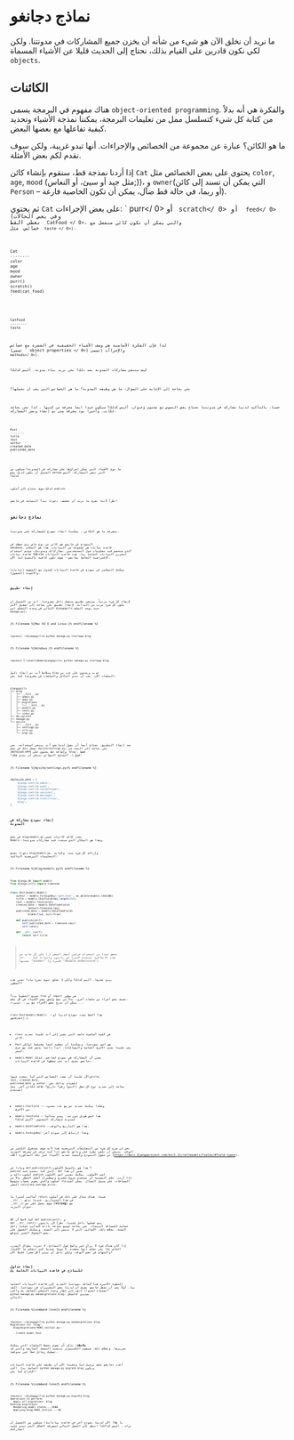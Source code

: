 # نماذج دجانغو

ما نريد أن نخلق الآن هو شيء من شأنه أن يخزن جميع المشاركات في مدونتنا. ولكن لكي نكون قادرين على القيام بذلك، نحتاج إلى الحديث قليلا عن الأشياء المسماة `objects`.

## الكائنات

هناك مفهوم في البرمجة يسمى `object-oriented programming`. والفكرة هي أنه بدلاً من كتابة كل شيء كتسلسل ممل من تعليمات البرمجة، يمكننا نمذجة الأشياء وتحديد كيفية تفاعلها مع بعضها البعض.

ما هو الكائن؟ عبارة عن مجموعة من الخصائص واﻹجراءات. أنها تبدو غريبة، ولكن سوف نقدم لكم بعض الأمثلة.

إذا أردنا نمذجة قط، سنقوم بإنشاء كائن `Cat` يحتوي على بعض الخصائص مثل `color`, `age`, `mood` (مثل جيد أو سيئ، أو النعاس;))، و `owner`(التي يمكن أن تسند إلى كائن `Person` – أو ربما، في حالة قط ضآل، يمكن أن تكون الخاصية فارغة).

ثم يحتوي `Cat` على بعض الإجراءات: ` purr</ 0> أو <code> scratch</ 0> أو <code> feed</ 0> (وفي بعض الحالات نعطي القط <code> CatFood </ 0>، والتي يمكن أن تكون كائن منفصل مع خصائص، مثل <code> taste </ 0>).</p>

<pre><code>Cat
--------
color
age
mood
owner
purr()
scratch()
feed(cat_food)
`</pre> 

    CatFood
    --------
    taste
    

لذا فإن الفكرة الأساسية هي وصف الأشياء الحقيقية في الشفرة مع خصائص (تسمى ` object properties </ 0>) والإجراأت (تسمى <code> methods</ 0>).</p>

<p>كيف سننشئ مشاركات المدونة بعد ذلك؟ نحن نريد بناء مدونة، أليس كذلك؟</p>

<p>نحن بحاجة إلى الإجابة على السؤال: ما هي وظيفة المدونة؟ ما هي الخصائص التي يجب ان تحملها؟</p>

<p>حسنا، بالتأكيد لدينا مشاركة في مدونتنا تحتاج بعض النصوص مع محتوى وعنوان، أليس كذلك؟ سيكون جيدا ايضا معرفة من كتبها ، لذا نحن بحاجة لكاتب. وأخيرا نود معرفة متى تم إنشاء ونشر المشاركة.</p>

<pre><code>Post
--------
title
text
author
created_date
published_date
`</pre> 

ما نوع الأشياء التي يمكن إجراؤها على مشاركة في المدونة؟ سيكون من الجميل أن يكون لديك بعض `method` التي تنشر المشاركة، أليس كذلك؟

لذلك سوف نحتاج إلى أسلوب `publish`.

نظراً لأننا نعرف ما نريد أن نحققه، دعونا نبدأ النمذجة في جانغو!

## نماذج دجانغو

بمعرفة ما هو الكائن ، يمكننا انشاء نمودج للمشاركة على مدونتنا.

النموذج في جانغو هو كائن من نوع خاص يتم حفظه في `database`. قاعدة بيانات هي مجموعة من البيانات. هذا هو المكان الذي ستحفض فيه معلومات حول المستخدمين ،مشاركاتك ومدونتك. سيتم استخدام قاعدة بيانات SQLite لتخزين البيانات الخاصة بنا. هذه قاعدة البيانات الإفتراضية الخاصة بجانغو-- سوف تكون كافية بالنسبة لنا الآن.

يمكنك التفكير في نموذج في قاعدة البيانات كجدول مع الصفوف (بيانات) والأعمدة (الحقول).

### إنشاء تطبيق

لإبقاء كل شيء مرتباً، سننشئ تطبيق منفصل داخل مشروعنا. انه من الجميل ان يكون كل شيء مرتب من البداية. لإنشاء تطبيق نحن بحاجة إلى تشغيل الأمر التالي في وحدة التحكم (من `djangogirls` حيث يوجد الملف `manage.py`):

{% filename %}Mac OS X and Linux:{% endfilename %}

    (myvenv) ~/djangogirls$ python manage.py startapp blog
    

{% filename %}Windows:{% endfilename %}

    (myvenv) C:\Users\Name\djangogirls> python manage.py startapp blog
    

ستلاحظ أنه تم إنشاء دليل `blog` جديد ويحتوي على عدد من الملفات الآن. يجب أن تبدو الدلائل والملفات في مشروعنا كما يلي:

    djangogirls
    ├── blog
    │   ├── __init__.py
    │   ├── admin.py
    │   ├── apps.py
    │   ├── migrations
    │   │   └── __init__.py
    │   ├── models.py
    │   ├── tests.py
    │   └── views.py
    ├── db.sqlite3
    ├── manage.py
    └── mysite
        ├── __init__.py
        ├── settings.py
        ├── urls.py
        └── wsgi.py
    

بعد إنشاء التطبيق، نحتاج أيضا أن نقول لدجانغو أنه ينبغي استخدامه. نحن نفعل ذلك في ملف `mysite/settings.py`. نحن بحاجة إلى البحث عن `INSTALLED_APPS` وإضافة خط يحتوي على `'blog',` فقط فوق `]`. المنتج النهائي ينبغي أن يبدو هكذا:

{% filename %}mysite/settings.py{% endfilename %}

```python
INSTALLED_APPS = [
    'django.contrib.admin',
    'django.contrib.auth',
    'django.contrib.contenttypes',
    'django.contrib.sessions',
    'django.contrib.messages',
    'django.contrib.staticfiles',
    'blog',
]
```

### إنشاء نمودج مشاركة في المدونة

في ملف `blog/models.py` نحدد كافة كائنات تسمى `Models`--وهذا هو المكان الذي سنحدد فيه مشاركات مدونتنا.

دعونا نفتح `blog/models.py`، وإزالة كل شيء منه، وكتابة التعليمات البرمجية التالية:

{% filename %}blog/models.py{% endfilename %}

```python
from django.db import models
from django.utils import timezone


class Post(models.Model):
    author = models.ForeignKey('auth.User', on_delete=models.CASCADE)
    title = models.CharField(max_length=200)
    text = models.TextField()
    created_date = models.DateTimeField(
            default=timezone.now)
    published_date = models.DateTimeField(
            blank=True, null=True)

    def publish(self):
        self.published_date = timezone.now()
        self.save()

    def __str__(self):
        return self.title
```

> تحقق جيدا من استخدام حرفين أسفل السطر (`_`) على كل جانب من `str`.  . هذه الاتفاقية تستخدم كثيرا في بايثون وأحيانا كما نسميها "dunder" (قصيرة ل "double-underscore").

يبدو مخيفا، أليس كذلك؟ ولكن لا تقلق--سوف نشرح ماذا تعني هذه السطور!

جميع الخطوط بدءاً `from` أو `import` هي سطور تضيف بعض أجزاء من ملفات أخرى. بدلاً من نسخ ولصق نفس الأشياء في كل ملف، يمكن أن ندرج بعض الأجزاء مع `من... استيراد...`.

`class Post(models.Model):` --هذا الخط يحدد نموذج لدينا (و هو`object`).).

- `class` هي كلمة أساسية خاصة التي تشير إلى أنه علينا تحديد كائن.
- `Post` هو اسم نموذجنا. ويمكننا أن نعطيه اسما مختلفا (ولكن يجب علينا تجنب الأحرف الخاصة والمسافاة). ابدأ دائما بإسم فئة مع حرف كبير.
- `models.Model` يعني أن المشاركة هي نموذج لجانغو، لذلك دجانغو يعرف أنه يجب حفظها في قاعدة البيانات.

والآن علينا أن نحدد الخصائص التي كنا نتحدث عنها`title`, `text`, `created_date`, `published_date` و `author`. للقيام بذالك نحن بحاجة إلى تحديد نوع كل حقل (النص؟ رقم؟ تاريخ؟ علاقة لكائن آخر، مثل مستخدم)

- `models.CharField` –--وهكذا يمكنك تحديد نص مع عدد محدود من الأحرف.
- `models.TextField` – هذا لنص طويل دون حد. يبدو مثاليا لمدونة لمشاركة المحتوى، أليس كذلك؟
- `models.DateTimeField` --هذا هو التاريخ والوقت.
- `models.ForeignKey`--وهذا ارتباط إلى نموذج آخر.

نحن لن شرح كل شيء من التعليمات البرمجية هنا لأنه سوف يستغرق الكثير من الوقت. ينبغي أن نلقي نظرة على وثائق جانغو إذا كنت ترغب في معرفة المزيد عن حقول النموذج وكيفية تحديد الأشياء غير تلك المذكورة أعلاه (https://docs.djangoproject.com/en/1.11/ref/models/fields/#field-types).

وماذا عن `def publish(self):`؟ هذا هو بالضبط الأسلوب `publish` الذي كنا نتحدث عنه. `def` يعني أن هذا أسلوب دالة و `publish` اسم الأسلوب. يمكنك تغيير اسم الأسلوب إذا أردت. حكم التسمية أن نستخدم حروف صغيرة وتسطيرات أسفل السطر بدلاً من المسافات. على سبيل المثال، يمكن استدعاء أسلوب والذي يقوم بحساب متوسط السعر `calculate_average_price`.

أساليب كثيرا ما `return` شيئا. هناك مثال على ذلك في أسلوب `__str__`. في هذا السيناريو، عندما ندعو `__str__()` سوف تحصل على نص (**string**) مع عنوان البريد.

كما لاحظ أن كلا `def publish(self):` و `def __str__(self):` يتم فصلها داخل فئتنا. نظراً لأن بايثون حساسة للمسافة البيضاء، نحن بحاجة لوضع مسافة بادئة لأساليب عملنا داخل الفئة. بخلاف ذلك، الأساليب التي لا تنتمي إلى الفئة، ويمكنك الحصول على بعض السلوك الغير متوقع.

إذا كان هناك شيء لا يزال غير واضح حول النماذج، لا تتردد بسؤال المدرب الخاص بك! نحن نعلم أنها معقدة، لا سيما عندما كنت تتعلم ما الأشياء والمهام في نفس الوقت. ولكن نأمل أن يبدو أقل سحرا قليلا الآن!

### إنشاء جداول للنماذج في قاعدة البيانات الخاصة بك

الخطوة الأخيرة هنا لإضافة نموذجنا الجديد إلى قاعدة البيانات الخاصة بنا. أولاً يجب أن تجعل جانغو يعرف أن لدينا بعض التغييرات في نموذجنا. (لقد أنشئناه للتو!) إذهب إلى إطار وحدة التحكم الخاصة بك واكتب `python manage.py makemigrations blog`. ستبدو كالشكل التالي:

{% filename %}command-line{% endfilename %}

    (myvenv) ~/djangogirls$ python manage.py makemigrations blog
    Migrations for 'blog':
      blog/migrations/0001_initial.py:
    
      - Create model Post
    

**ملاحظة:** تذكر أن تقوم بحفظ الملفات التي يمكنك تحريرها. وبخلاف ذلك، سيقوم الكمبيوتر بتنفيد النسخة السابقة والتي قد تعطيك رسائل خطأ غير متوقعة.

أعدت دجانغو ملف ترحيل لنا وعلينا الآن أن نطبقه على قاعدة البيانات الخاصة بنا. اكتب `python manage.py migrate blog` ويكون الإخراج كما يلي:

{% filename %}command-line{% endfilename %}

    (myvenv) ~/djangogirls$ python manage.py migrate blog
    Operations to perform:
      Apply all migrations: blog
    Running migrations:
      Rendering model states... DONE
      Applying blog.0001_initial... OK
    

يا هلا! الآن لدينا نموذج آخر في قاعدة بياناتنا! سيكون من الجميل أن نراه ، اليس كذالك؟ انتقل إلى الفصل التالي لمعرفة الشكل الذي تبدو عليه مشاركتك!